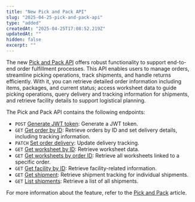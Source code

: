 ```yaml
---
title: "New Pick and Pack API"
slug: "2025-04-25-pick-and-pack-api"
type: "added"
createdAt: "2025-04-25T17:08:52.219Z"
updatedAt: ""
hidden: false
excerpt: ""
---
```


The new [Pick and Pack API](https://developers.vtex.com/docs/api-reference/pick-and-pack-api) offers robust functionality to support end-to-end order fulfillment processes. This API enables users to manage orders, streamline picking operations, track shipments, and handle returns efficiently. With it, you can retrieve detailed order information including items, packages, and current status; access worksheet data to guide picking operations, query delivery and tracking information for shipments, and retrieve facility details to support logistical planning.

The Pick and Pack API contains the following endpoints:

- `POST` [Generate JWT token](https://developers.vtex.com/docs/api-reference/pick-and-pack-api#post-/token?endpoint=post-/token): Generate a JWT token.
- `GET` [Get order by ID](https://developers.vtex.com/docs/api-reference/pick-and-pack-api#get-/orders/-orderId-?endpoint=get-/orders/-orderId-): Retrieve orders by ID and set delivery details, including tracking information.
- `PATCH` [Set order delivery](https://developers.vtex.com/docs/api-reference/pick-and-pack-api#patch-/orders/-orderId-/tracking?endpoint=patch-/orders/-orderId-/tracking): Update delivery tracking.
- `GET` [Get worksheet by ID](https://developers.vtex.com/docs/api-reference/pick-and-pack-api#get-/worksheets/-worksheetId-?endpoint=get-/worksheets/-worksheetId-): Retrieve worksheet data.
- `GET` [Get worksheets by order ID](https://developers.vtex.com/docs/api-reference/pick-and-pack-api#get-/worksheets?endpoint=get-/worksheets): Retrieve all worksheets linked to a specific order.
- `GET` [Get facility by ID](https://developers.vtex.com/docs/api-reference/pick-and-pack-api#get-/facilities/-facilityId-?endpoint=get-/facilities/-facilityId-): Retrieve facility-related information.
- `GET` [Get shipment](https://developers.vtex.com/docs/api-reference/pick-and-pack-api#get-/shipments/-shipmentId-?endpoint=get-/shipments/-shipmentId-): Retrieve shipment tracking for individual shipments.
- `GET` [List shipments](https://developers.vtex.com/docs/api-reference/pick-and-pack-api#get-/shipments?endpoint=get-/shipments): Retrieve a list of all shipments.

For more information about the feature, refer to the [Pick and Pack](https://help.vtex.com/en/tutorial/vtex-pick-and-pack--1OOops3WrUyz7e0bnhkfXU) article.
